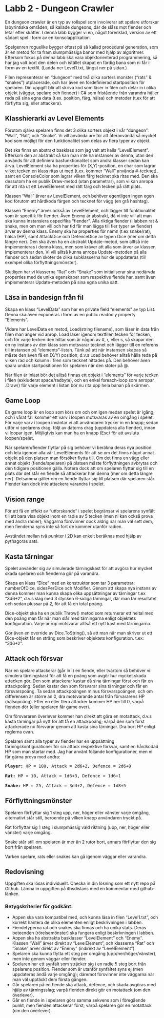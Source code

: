 # Labb 2 - Dungeon Crawler

En dungeon crawler är en typ av rollspel som involverar att spelare utforskar labyrintiska områden, så kallade dungeons, där de slåss mot fiender och letar efter skatter. I denna labb bygger vi en, något förenklad, version av ett sådant spel i form av en konsolapplikation.

Spelgenren roguelike bygger oftast på så kallad procedural generation, som är en metod för ta fram slumpmässiga banor med hjälp av algoritmer. Eftersom fokus på denna labb ska vara objektorienterad programmering, så har jag valt bort den delen och istället skapat en färdig bana som ni får i form av en textfil. (Ladda ner Level1.txt, längst ner på sidan.)

Filen representerar en “dungeon” med två olika sorters monster (“rats” & “snakes”) utplacerade, och har även en fördefinierad startposition för spelaren. Din uppgift blir att skriva kod som läser in filen och delar in i olika objekt (väggar, spelare och fiender) i C# som fristående från varandra håller reda på sina egna data (t.ex. position, färg, hälsa) och metoder (t.ex för att förflytta sig, eller attackera).



## Klasshierarki av Level Elements

Förutom själva spelaren finns det 3 olika sorters objekt i vår “dungeon”: “Wall”, “Rat”, och “Snake”. Vi vill använda arv för att återanvända så mycket kod som möjligt för den funktionalitet som delas av flera typer av objekt.

Det ska finns en abstrakt basklass som jag valt att kalla “LevelElement”. Eftersom den är abstrakt så kan man inte ha instanser av denna, utan den används för att definiera basfunktionalitet som andra klasser sedan kan ärva. LevelElement ska ha properties för (X,Y)-position, en char som lagrar vilket tecken en klass ritas ut med (t.ex. kommer “Wall” använda #-tecknet), samt en ConsoleColor som lagrar vilken färg tecknet ska ritas med. Den ska dessutom ha en publik Draw-metod (utan parametrar), som vi kan anropa för att rita ut ett LevelElement med rätt färg och tecken på rätt plats.

Klassen “Wall” ärver av LevelElement, och behöver egentligen ingen egen kod förutom att hårdkoda färgen och tecknet för vägg (en grå hashtag).

Klassen “Enemy” ärver också av LevelElement, och lägger till funktionalitet som är specifik för fiender. Även Enemy är abstrakt, då vi inte vill att man ska kunna instansiera ospecifika “fiender”. Alla riktiga fiender (i labben rat & snake, men om man vill och har tid får man lägga till fler typer av fiender) ärver av denna klass. Enemy ska ha properties för namn (t.ex snake/rat), hälsa (HP), samt AttackDice och DefenceDice av typen Dice (mer om detta längre ner). Den ska även ha en abstrakt Update-metod, som alltså inte implementeras i denna klass, men som kräver att alla som ärver av klassen implementerar den. Vi vill alltså kunna anropa Update-metoden på alla fiender och sedan sköter de olika subklasserna hur de uppdateras (till exempel olika förflyttningsmönster).

Slutligen har vi klasserna “Rat” och “Snake” som initialiserar sina nedärvda properties med de unika egenskaper som respektive fiende har, samt även implementerar Update-metoden på sina egna unika sätt.



## Läsa in bandesign från fil
Skapa en klass “LevelData” som har en private field “elements” av typ List<LevelElement>. Denna ska även exponeras i form av en public readonly property “Elements”.

Vidare har LevelData en metod, Load(string filename), som läser in data från filen man anger vid anrop. Load läser igenom textfilen tecken för tecken, och för varje tecken den hittar som är någon av #, r, eller s, så skapar den en ny instans av den klass som motsvarar tecknet och lägger till en referens till instansen på “elements”-listan. Tänk på att när instansen skapas så måste den även få en (X/Y) position; d.v.s Load behöver alltså hålla reda på vilken rad och kolumn i filen som tecknet hittades på. Den behöver även spara undan startpositionen för spelaren när den stöter på @.

När filen är inläst bör det alltså finnas ett objekt i “elements” för varje tecken i filen (exkluderat space/radbyte), och en enkel foreach-loop som anropar .Draw() för varje element i listan bör nu rita upp hela banan på skärmen.



## Game Loop
En game loop är en loop som körs om och om igen medan spelet är igång, och i vårat fall kommer ett varv i loopen motsvaras av en omgång i spelet. För varje varv i loopen inväntar vi att användaren trycker in en knapp; sedan utför vi spelarens drag, följt av datorns drag (uppdatera alla fiender), innan vi loopar igen. Möjligtvis kan man ha en knapp (Esc) för att avsluta loopen/spelet.

När spelaren/fiender flyttar på sig behöver vi beräkna deras nya position och leta igenom alla vår LevelElements för att se om det finns något annat objekt på den platsen man försöker flytta till. Om det finns en vägg eller annat objekt (fiende/spelaren) på platsen måste förflyttningen avbrytas och den tidigare positionen gälla. Notera dock att om spelaren flyttar sig till en plats där det står en fiende så attackerar han denna (mer om detta längre ner). Detsamma gäller om en fiende flyttar sig till platsen där spelaren står. Fiender kan dock inte attackera varandra i spelet.



## Vision range
För att få en effekt av “utforskande” i spelet begränsar vi spelarens synfält till att bara visa objekt inom en radie av 5 tecken (men ni kan också prova med andra radier); Väggarna försvinner dock aldrig när man väl sett dem, men fienderna syns inte så fort de kommer utanför radien.

Avståndet mellan två punkter i 2D kan enkelt beräknas med hjälp av pythagoras sats.



## Kasta tärningar
Spelet använder sig av simulerade tärningskast för att avgöra hur mycket skada spelaren och fienderna gör på varandra.

Skapa en klass “Dice” med en konstruktor som tar 3 parametrar: numberOfDice, sidesPerDice och Modifier. Genom att skapa nya instans av denna kommer man kunna skapa olika uppsättningar av tärningar t.ex “3d6+2”, d.v.s slag med 3 stycken 6-sidiga tärningar, där man tar resultatet och sedan plussar på 2, för att få en total poäng.

Dice-objekt ska ha en publik Throw() metod som returnerar ett heltal med den poäng man får när man slår med tärningarna enligt objektets konfiguration. Varje anrop motsvarar alltså ett nytt kast med tärningarna.

Gör även en override av Dice.ToString(), så att man när man skriver ut ett Dice-objekt får en sträng som beskriver objektets konfiguration. t.ex: “3d6+2”.



## Attack och försvar
När en spelare attackerar (går in i) en fiende, eller tvärtom så behöver vi simulera tärningskast för att få en poäng som avgör hur mycket skada attacken gör. Den som attackerar kastar då sina tärningar först och får en attackpoäng. Sedan kastar den som försvarar sina tärningar och får en försvarspoäng. Ta sedan attackpoängen minus försvarspoängen, och om differensen är större än 0, dra motsvarande antal från förvararens HP (hälsopoäng). Efter en eller flera attacker kommer HP ner till 0, varpå fienden dör (eller spelaren får game over).

Om försvararen överlever kommer han direkt att göra en motattack, d.v.s kasta tärningar på nytt för att få en attackpoäng; varpå den som först attackerade nu försvarar genom att kasta sina tärningar. Dra bort HP enligt reglerna ovan.

 Spelaren samt alla typer av fiender har en uppsättning tärningskonfigurationer för sin attack respektive försvar, samt en hårdkodad HP som man startar med. Jag har använt följande konfigurationer, men ni får gärna prova med andra:

<pre>
<b>Player:</b> HP = 100, Attack = 2d6+2, Defence = 2d6+0

<b>Rat:</b> HP = 10, Attack = 1d6+3, Defence = 1d6+1

<b>Snake:</b> HP = 25, Attack = 3d4+2, Defence = 1d8+5 
</pre>



## Förflyttningsmönster

Spelaren förflyttar sig 1 steg upp, ner, höger eller vänster varje omgång, alternativt står still, beroende på vilken knapp användaren tryckt på.

Rat förflyttar sig 1 steg i slumpmässig vald riktning (upp, ner, höger eller vänster) varje omgång.

Snake står still om spelaren är mer än 2 rutor bort, annars förflyttar den sig bort från spelaren.

Varken spelare, rats eller snakes kan gå igenom väggar eller varandra.



## Redovisning
Uppgiften ska lösas individuellt.
Checka in din lösning som ett nytt repo på Github.
Lämna in uppgiften på ithsdistans med en kommentar med github-länken.

### Betygskriterier för godkänt:
- Appen ska vara kompatibel med, och kunna läsa in filen “Level1.txt”, och korrekt hantera de olika elementen enligt beskrivningen i labben.
- Fiendetyperna rat och snakes ska finnas och ha unika stats. Deras beteenden (rörelsemönster) ska fungera enligt beskrivningen i labben.
- Appen ska ha abstrakta basklasser “LevelElement” och “Enemy”. Klassen “Wall” ärver direkt av “LevelElement”, och klasserna “Rat” och “Snake” ärver direkt av “Enemy” (indirekt av “LevelElement”).
- Spelaren ska kunna flytta ett steg per omgång (upp/ner/höger/vänster), men inte genom väggar eller fiender.
- Spelaren har ett synfält som sträcker sig i en radie 5 steg bort från spelarens position. Fiender som är utanför synfältet syns ej (men uppdateras ändå varje omgång); däremot försvinner inte väggarna när man väl upptäckt dem 
första gången.
- Går spelaren på en fiende ska attack, defence, och skada avgöras med hjälp av tärningsslag; varpå fienden direkt gör en motattack (om den överlever).
- Går en fiende in i spelaren görs samma sekvens som i föregående punkt, men fienden attackerar först; varpå spelaren gör en motattack (om den överlever).
